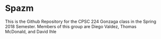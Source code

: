 # Spazm

This is the Github Repository for the CPSC 224 Gonzaga class in the Spring 2018 Semester.
Members of this group are Diego Valdez, Thomas McDonald, and David Ihle
